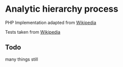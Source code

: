 # Analytic hierarchy process


PHP Implementation adapted from [Wikipedia](https://en.wikipedia.org/wiki/Analytic_hierarchy_process)

Tests taken from [Wikipedia](https://en.wikipedia.org/wiki/Analytic_hierarchy_process_%E2%80%93_leader_example)

## Todo
many things still
